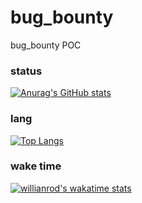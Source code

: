 # bug_bounty
bug_bounty POC 


### status 

[![Anurag's GitHub stats](https://github-readme-stats.vercel.app/api?username=amine123ait)](https://github.com/anuraghazra/github-readme-stats)

### lang

[![Top Langs](https://github-readme-stats.vercel.app/api/top-langs/?username=amine123ait&layout=compact)](https://github.com/anuraghazra/github-readme-stats)



### wake time 


[![willianrod's wakatime stats](https://github-readme-stats.vercel.app/api/wakatime?username=amine123ait)](https://github.com/anuraghazra/github-readme-stats)
